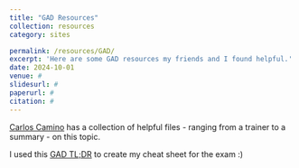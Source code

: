 ```yaml
---
title: "GAD Resources"
collection: resources
category: sites

permalink: /resources/GAD/
excerpt: 'Here are some GAD resources my friends and I found helpful.'
date: 2024-10-01
venue: #
slidesurl: #
paperurl: #
citation: #
---
```


[Carlos Camino](https://www.carlos-camino.de/gad.html) has a collection of helpful files - ranging from a trainer to a summary - on this topic.

I used this [GAD TL;DR](http://berrakkilic.github.io/files/gadtldr.pdf) to create my cheat sheet for the exam :)
